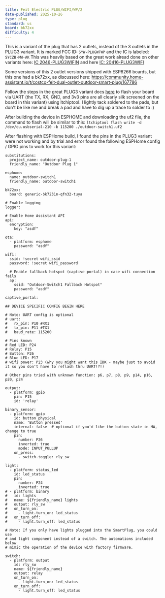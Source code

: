 ```yaml
---
title: Feit Electric PLUG/WIFI/WP/2
date-published: 2025-10-26
type: plug
standard: us
board: bk72xx
difficulty: 4
---
```


This is a variant of the plug that has 2 outlets, instead of the 3 outlets in the PLUG3 variant. It is marked FCC ID: `SYW-PLUGWFWP` and the IC is labeled: `SYCZB-MW-AK` This was heavily based on the great work alread done on other variants here: [IC 2046-PLUG3WIFIN](/devices/Feit-PLUG3-WIFI-WP-2-N/) and here [IC: 20416-PLUG3WIFI](/devices/Feit-PLUG3-WIFI-WP-2/)


Some versions of this 2 outlet versions shipped with ESP8266 boards, but this one had a bk72xx, as discussed here: https://community.home-assistant.io/t/costco-feit-dual-outlet-outdoor-smart-plug/167786

Follow the steps in the great PLUG3 variant docs [here](/devices/Feit-PLUG3-WIFI-WP-2/) to flash your board via UART (the TX, RX, GND, and 3v3 pins are all clearly silk screened on the board in this variant) using ltchiptool.  I lightly tack soldered to the pads, but don't be like me and break a pad and have to dig up a trace to solder to :)

After building the device in ESPHOME and downloading the uf2 file, the command to flash will be similar to this:
`ltchiptool flash write -d /dev/cu.usbserial-210 -b 115200 ./outdoor-switch1.uf2`

After flashing with ESPHome build, I found the pins in the PLUG3 variant were not working and by trial and error found the following ESPHome config / GPIO pins to work for this variant:

```
substitutions:
  project_name: outdoor-plug-1
  friendly_name: "Outdoor Plug 1"

esphome:
  name: outdoor-switch1
  friendly_name: outdoor-switch1

bk72xx:
  board: generic-bk7231n-qfn32-tuya

# Enable logging
logger:

# Enable Home Assistant API
api:
  encryption:
    key: "asdf"

ota:
  - platform: esphome
    password: "asdf"

wifi:
  ssid: !secret wifi_ssid
  password: !secret wifi_password

  # Enable fallback hotspot (captive portal) in case wifi connection fails
  ap:
    ssid: "Outdoor-Switch1 Fallback Hotspot"
    password: "asdf"

captive_portal:

## DEVICE SPECIFIC CONFIG BEGIN HERE

# Note: UART config is optional
# uart:
#   rx_pin: P10 #RX1
#   tx_pin: P11 #TX1
#   baud_rate: 115200

# Pins known
# Red LED: P24
# Relay: P15
# Button: P26
# Blue LED: P17
# wifi power: P23 (why you might want this IDK - maybe just to avoid it so you don't have to reflash thru UART!?!)

# Other pins tried with unknown function: p6, p7, p8, p9, p14, p16, p20, p24

output:
  - platform: gpio
    pin: P15
    id: 'relay'

binary_sensor:
  - platform: gpio
    id: button_physical
    name: 'Button pressed'
    internal: false  # optional if you'd like the button state in HA, change to true
    pin:
      number: P26
      inverted: true
      mode: INPUT_PULLUP
    on_press:
      - switch.toggle: rly_sw

light:
  - platform: status_led
    id: led_status
    pin:
      number: P24
      inverted: true
# - platform: binary
#   id: lights
#   name: ${friendly_name} lights
#   output: rly_sw
#   on_turn_on:
#     - light.turn_on: led_status
#   on_turn_off:
#     - light.turn_off: led_status

# Note: If you only have lights plugged into the SmartPlug, you could use
# and light component instead of a switch. The automations included below
# mimic the operation of the device with factory firmware.

switch:
  - platform: output
    id: rly_sw
    name: ${friendly_name}
    output: relay
    on_turn_on:
      - light.turn_on: led_status
    on_turn_off:
      - light.turn_off: led_status
```
